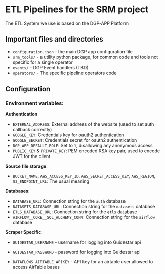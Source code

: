 # ETL Pipelines for the SRM project

The ETL System we use is based on the DGP-APP Platform

## Important files and directories

- `configuration.json` - the main DGP app configuration file
- `srm_tools/` - a utility python package, for common code and tools not specific for a single operator
- `events/` - DGP Event handlers (TBD)
- `operators/` - The specific pipeline operators code

## Configuration

### Environment variables:

**Authentication**
- `EXTERNAL_ADDRESS`: External address of the website (used to set auth callback correctly)
- `GOOGLE_KEY`: Credentials key for oauth2 authentication
- `GOOGLE_SECRET`: Credentials secret for oauth2 authentication
- `DGP_APP_DEFAULT_ROLE`: Set to `1`, disallowing any anonymous access
- `PUBLIC_KEY` & `PRIVATE_KEY`: PEM encoded RSA key pair, used to encode JWT for the client

**Source file storage**:
- `BUCKET_NAME`, `AWS_ACCESS_KEY_ID`, `AWS_SECRET_ACCESS_KEY`, `AWS_REGION`, `S3_ENDPOINT_URL`: The usual meaning

**Databases**:
- `DATABASE_URL`: Connection string for the `auth` database
- `DATASETS_DATABASE_URL`: Connection string for the `datasets` database
- `ETLS_DATABASE_URL`: Connection string for the `etls` database
- `AIRFLOW__CORE__SQL_ALCHEMY_CONN`: Connection string for the `airflow` database

**Scraper Specific**:

- `GUIDESTAR_USERNAME` - username for logging into Guidestar api
- `GUIDESTAR_PASSWORD` - password for logging into Guidestar api

- `DATAFLOWS_AIRTABLE_APIKEY` - API key for an airtable user allowed to access AirTable bases